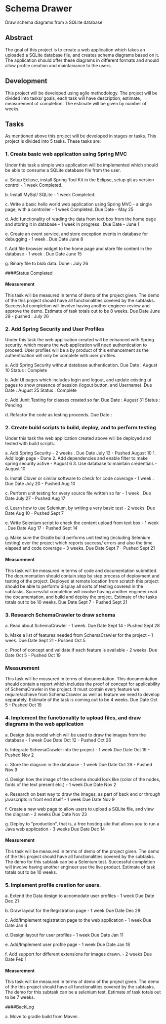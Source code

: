# Schema Drawer
Draw schema diagrams from a SQLite database

## Abstract
The goal of this project is to create a web application which takes an uploaded a SQLite database file, and creates schema diagrams based on it. The application should offer these diagrams in different formats and should allow profile creation and maintainance to the users.

## Development
This project will be developed using agile methodology. The project will be divided into tasks/ goals, each task will have description, estimate, measurement of completion. The estimate will be given by number of weeks.

## Tasks
As mentioned above this project will be developed in stages or tasks. This project is divided into 5 tasks.
These tasks are:

### 1. Create basic web application using Spring MVC

Under this task a simple web application will be implemented which should be able to consume a SQLite database file from the user. 

  a. Setup Eclipse, install Spring Tool Kit in the Eclipse, setup git as version control - 1 week
     Completed.
  
  b. Install MySql/ SQLite - 1 week
     Completed.
  
  c. Write a basic hello world web application using Spring MVC - a single page, with a controller - 1 week
     Completed. Due Date - May 25 
  
  d. Add functionality of reading the data from text box from the home page and storing it in database - 1 week In progress . Due Date - June 1
  
  e. Create an event service, and store exception events in database for debugging - 1 week . Due Date June 8
  
  f. Add file browser widget to the home page and store file content in the database - 1 week . Due Date June 15
  
  g. Binary file to blob data. Done : July 26
  
####Status 
Completed
  
  
#### Measurement 
This task will be measured in terms of demo of the project given. The demo of the this project should have all functionalities covered by the subtasks. Successful completion will involve having another engineer review and approve the demo. Estimate of task totals out to be 8 weeks. Due Date June 29 - pushed : July 26


### 2. Add Spring Security and User Profiles

Under this task the web application created will be enhanced with Spring security, which means the web application will need authentication to proceed. User profiles will be a by product of this enhancement as the authentication will only be complete with user profiles.

  a. Add Spring Security without database authentication. 
  Due Date : August 10
  Status : Complete
  
  b. Add UI pages which includes login and logout, and update existing ui pages to show presence of session (logout button, and Username).
  Due Date : August 25
  Status : Complete
  
  c. Add Junit Testing for classes created so far.
  Due Date : August 31
  Status : Pending
  
  d. Refactor the code as testing proceeds.
  Due Date : 
### 2. Create build scripts to build, deploy, and to perform testing

Under this task the web application created above will be deployed and tested with build scripts. 

  a. Add Spring Security - 2 weeks . Due Date July 13 - Pushed August 10
    1. Add login page - Done
    2. Add dependencies and enable filter to make spring security active - August 6
    3. Use database to maintain credentials - August 10
  
  b. Install Clover or similar software to check for code coverage - 1 week . Due Date July 20 - Pushed Aug 10
  
  c. Perform unit testing for every source file written so far - 1 week . Due Date July 27 - Pushed Aug 17
  
  d. Learn how to use Selenium, by writing a very basic test - 2 weeks. Due Date Aug 10 - Pushed Sept 7
  
  e. Write Selenium script to check the content upload from text box - 1 week . Due Date Aug 17 - Pushed Sept 14
  
  g. Make sure the Gradle build performs unit testing (including Selenium testing) over the project which reports success/ errors and also the time elapsed and code coverage - 3 weeks. Due Date Sept 7 - Pushed Sept 21
  
#### Measurement 
This task will be measured in terms of code and documentation submitted. The documentation should contain step by step process of deployment and testing of the project. Deployed at remote location from scratch this project should be able to perform/ display all sorts of testing covered in the subtasks. Successful completion will involve having another engineer read the documentation, and build and deploy the project. Estimate of the tasks totals out to be 10 weeks. Due Date Sept 7 - Pushed Sept 21

### 3. Research SchemaCrawler to draw schema

  a. Read about SchemaCrawler - 1 week. Due Date Sept 14 - Pushed Sept 28
  
  b. Make a list of features needed from SchemaCrawler for the project - 1 week. Due Date Sept 21 - Pushed Oct 5
  
  c. Proof of concept and validate if each feature is available - 2 weeks. Due Date Oct 5 - Pushed Oct 19
  
### Measurement
This task will be measured in terms of documentation. This documentation should contain a report which includes the proof of concept for applicability of SchemaCrawler in the project. It must contain every feature we require/achieve from SchemaCrawler as well as feature we need to develop separately. Estimate of the task is coming out to be 4 weeks. Due Date Oct 5 - Pushed Oct 19

### 4. Implement the functionality to upload files, and draw diagrams in the web application

  a. Design data model which will be used to draw the images from the database - 1 week Due Date Oct 12 - Pushed Oct 26
  
  b. Integrate SchemaCrawler into the project - 1 week Due Date Oct 19 - Pushed Nov 2
  
  c. Store the diagram in the database - 1 week Due Date Oct 26 - Pushed Nov 9
  
  d. Design how the image of the schema should look like (color of the nodes, fonts of the text present etc.) - 1 week Due Date Nov 2
  
  e. Research on best way to draw the images, as part of back end or through javascripts in front end itself - 1 week Due Date Nov 9
  
  f. Create a new web page to allow users to upload a SQLite file, and view the diagram - 2 weeks Due Date Nov 23
  
  g. Deploy to "production", that is, a free hosting site that allows you to run a Java web application - 3 weeks Due Date Dec 14
  
#### Measurement 
This task will be measured in terms of demo of the project given. The demo of the this project should have all functionalities covered by the subtasks. The demo for this subtask can be a Selenium test. Successful completion will involve having another engineer use the live product. Estimate of task totals out to be 10 weeks.

### 5. Implement profile creation for users. 
  a. Extend the Data design to accomodate user profiles - 1 week Due Date Dec 21
  
  b. Draw layout for the Registration page - 1 week Due Date Dec 28
  
  c. Add/Implement registration page to the web application - 1 week Due Date Jan 4
  
  d. Design layout for user profiles - 1 week Due Date Jan 11
  
  e. Add/Implement user profile page - 1 week Due Date Jan 18
  
  f. Add support for different extensions for images drawn. - 2 weeks Due Date Feb 1 
  
#### Measurement 
  This task will be measured in terms of demo of the project given. The demo of the this project should have all functionalities covered by the subtasks. The demo for this subtask can be a selenium test. Estimate of task totals out to be 7 weeks.
  
  ####BackLog
  
  a. Move to gradle build from Maven.
  
  
  
  
